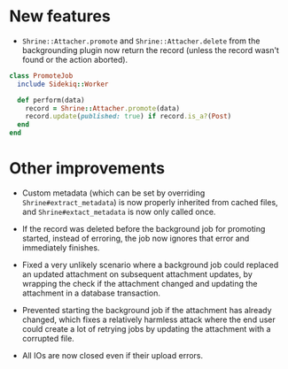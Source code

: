 New features
============

* `Shrine::Attacher.promote` and `Shrine::Attacher.delete` from the
  backgrounding plugin now return the record (unless the record wasn't found or
  the action aborted).

```rb
class PromoteJob
  include Sidekiq::Worker

  def perform(data)
    record = Shrine::Attacher.promote(data)
    record.update(published: true) if record.is_a?(Post)
  end
end
```

Other improvements
==================

* Custom metadata (which can be set by overriding `Shrine#extract_metadata`) is
  now properly inherited from cached files, and `Shrine#extact_metadata` is now
  only called once.

* If the record was deleted before the background job for promoting started,
  instead of erroring, the job now ignores that error and immediately finishes.

* Fixed a very unlikely scenario where a background job could replaced an
  updated attachment on subsequent attachment updates, by wrapping the check if
  the attachment changed and updating the attachment in a database transaction.

* Prevented starting the background job if the attachment has already changed,
  which fixes a relatively harmless attack where the end user could create a
  lot of retrying jobs by updating the attachment with a corrupted file.

* All IOs are now closed even if their upload errors.
